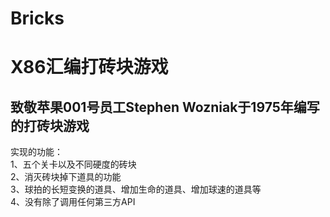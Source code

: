 # Bricks

<h1>X86汇编打砖块游戏</h1>
<h2>致敬苹果001号员工Stephen Wozniak于1975年编写的打砖块游戏</h2>

<p>实现的功能：</br>
1、五个关卡以及不同硬度的砖块</br>
2、消灭砖块掉下道具的功能</br>
3、球拍的长短变换的道具、增加生命的道具、增加球速的道具等</br>
4、没有除了调用任何第三方API</p>

